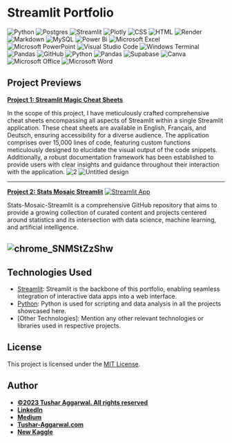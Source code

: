 # Streamlit Portfolio

![Python](https://img.shields.io/badge/python-3670A0?style=for-the-badge&logo=python&logoColor=ffdd54)
![Postgres](https://img.shields.io/badge/postgres-%23316192.svg?style=for-the-badge&logo=postgresql&logoColor=white)
![Streamlit](https://img.shields.io/badge/Streamlit-FF4B4B.svg?style=for-the-badge&logo=Streamlit&logoColor=white)
![Plotly](https://img.shields.io/badge/Plotly-3F4F75.svg?style=for-the-badge&logo=Plotly&logoColor=white)
![CSS](https://img.shields.io/badge/CSS3-1572B6.svg?style=for-the-badge&logo=CSS3&logoColor=white)
![HTML](https://img.shields.io/badge/HTML5-E34F26.svg?style=for-the-badge&logo=HTML5&logoColor=white)
![Render](https://img.shields.io/badge/Render-46E3B7.svg?style=for-the-badge&logo=Render&logoColor=white)
![Markdown](https://img.shields.io/badge/markdown-%23000000.svg?style=for-the-badge&logo=markdown&logoColor=white)
![MySQL](https://img.shields.io/badge/mysql-%2300f.svg?style=for-the-badge&logo=mysql&logoColor=white)
![Power Bi](https://img.shields.io/badge/power_bi-F2C811?style=for-the-badge&logo=powerbi&logoColor=black)
![Microsoft Excel](https://img.shields.io/badge/Microsoft_Excel-217346?style=for-the-badge&logo=microsoft-excel&logoColor=white)
![Microsoft PowerPoint](https://img.shields.io/badge/Microsoft_PowerPoint-B7472A?style=for-the-badge&logo=microsoft-powerpoint&logoColor=white)
![Visual Studio Code](https://img.shields.io/badge/Visual%20Studio%20Code-0078d7.svg?style=for-the-badge&logo=visual-studio-code&logoColor=white)
![Windows Terminal](https://img.shields.io/badge/Windows%20Terminal-%234D4D4D.svg?style=for-the-badge&logo=windows-terminal&logoColor=white)
![Pandas](https://img.shields.io/badge/pandas-%23150458.svg?style=for-the-badge&logo=pandas&logoColor=white)
![GitHub](https://img.shields.io/badge/github-%23121011.svg?style=for-the-badge&logo=github&logoColor=white)
![Python](https://img.shields.io/badge/Python-3776AB.svg?style=for-the-badge&logo=Python&logoColor=white)
![Pandas](https://img.shields.io/badge/pandas-%23150458.svg?style=for-the-badge&logo=pandas&logoColor=white)
![Supabase](https://img.shields.io/badge/Supabase-3FCF8E.svg?style=for-the-badge&logo=Supabase&logoColor=white)
![Canva](https://img.shields.io/badge/Canva-%2300C4CC.svg?style=for-the-badge&logo=Canva&logoColor=white)
![Microsoft Office](https://img.shields.io/badge/Microsoft_Office-D83B01?style=for-the-badge&logo=microsoft-office&logoColor=white)
![Microsoft Word](https://img.shields.io/badge/Microsoft_Word-2B579A?style=for-the-badge&logo=microsoft-word&logoColor=white)




## Project Previews

**[Project 1: Streamlit Magic Cheat Sheets](https://github.com/tushar2704/Streamlit-Magic-Cheat-Sheets)**

In the scope of this project, I have meticulously crafted comprehensive cheat sheets encompassing all aspects of Streamlit within a single Streamlit application. These cheat sheets are available in English, Français, and Deutsch, ensuring accessibility for a diverse audience. The application comprises over 15,000 lines of code, featuring custom functions meticulously designed to elucidate the visual output of the code snippets. Additionally, a robust documentation framework has been established to provide users with clear insights and guidance throughout their interaction with the application.
![2](https://github.com/tushar2704/Streamlit-Magic-Cheat-Sheets/assets/66141195/dec7cf04-e0cc-45d7-8c8c-bec90d92a91a)
![Untitled design](https://github.com/tushar2704/Streamlit-Magic-Cheat-Sheets/assets/66141195/087cb3d6-b042-4f98-a07a-f66c1fd4c564)

---

**[Project 2: Stats Mosaic Streamlit](https://github.com/tushar2704/Stats-Mosaic-Streamlit)** 
[![Streamlit App](https://static.streamlit.io/badges/streamlit_badge_black_white.svg)](https://stats-mosaic-guide.streamlit.app/)

Stats-Mosaic-Streamlit is a comprehensive GitHub repository that aims to provide a growing collection of curated content and projects centered around statistics and its intersection with data science, machine learning, and artificial intelligence.

![chrome_SNMStZzShw](https://github.com/tushar2704/Stats-Mosaic-Streamlit/assets/66141195/4646ef17-d37f-4111-835f-56787c948802)
---




## Technologies Used

- [Streamlit](https://streamlit.io/): Streamlit is the backbone of this portfolio, enabling seamless integration of interactive data apps into a web interface.
- [Python](https://www.python.org/): Python is used for scripting and data analysis in all the projects showcased here.
- [Other Technologies]: Mention any other relevant technologies or libraries used in respective projects.



## License

This project is licensed under the [MIT License](LICENSE).

## Author
- [<ins><b>©2023 Tushar Aggarwal. All rights reserved</b></ins>](https://www.tushar-aggarwal.com/)
- <b>[LinkedIn](https://www.linkedin.com/in/tusharaggarwalinseec/)</b>
- <b>[Medium](https://medium.com/@tushar_aggarwal)</b> 
- <b>[Tushar-Aggarwal.com](https://www.tushar-aggarwal.com/)</b>
- <b>[New Kaggle](https://www.kaggle.com/tagg27)</b> 

